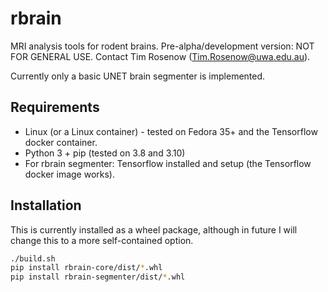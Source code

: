 # rbrain
MRI analysis tools for rodent brains. Pre-alpha/development version: NOT FOR GENERAL USE.
Contact Tim Rosenow (Tim.Rosenow@uwa.edu.au).

Currently only a basic UNET brain segmenter is implemented.

## Requirements
* Linux (or a Linux container) - tested on Fedora 35+ and the Tensorflow docker container.
* Python 3 + pip (tested on 3.8 and 3.10)
* For rbrain segmenter: Tensorflow installed and setup (the Tensorflow docker image works).

## Installation
This is currently installed as a wheel package, although in future I will change this to a more self-contained option.

```bash
./build.sh
pip install rbrain-core/dist/*.whl
pip install rbrain-segmenter/dist/*.whl
```


